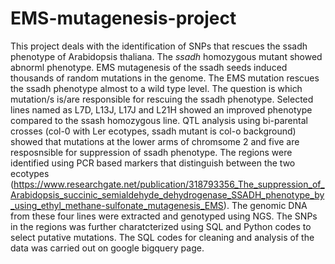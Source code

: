 # EMS-mutagenesis-project
This project deals with the identification of SNPs that rescues the ssadh phenotype of Arabidopsis thaliana. The _ssadh_ homozygous mutant showed abnorml phenotype. EMS mutagenesis of the ssadh seeds induced thousands of random mutations in the genome. The EMS mutation rescues the ssadh phenotype almost to a wild type level. The question is which mutation/s is/are responsible for rescuing the ssadh phenotype. Selected lines named as L7D, L13J, L17J and L21H showed an improved phenotype compared to the ssash homozygous line. QTL analysis using bi-parental crosses (col-0 with Ler ecotypes, ssadh mutant is col-o background) showed that mutations at the lower arms of chromsome 2 and five are resposnsible for suppression of ssadh phenotype. The regions were identified using PCR based markers that distinguish between the two ecotypes (https://www.researchgate.net/publication/318793356_The_suppression_of_Arabidopsis_succinic_semialdehyde_dehydrogenase_SSADH_phenotype_by_using_ethyl_methane-sulfonate_mutagenesis_EMS).
The genomic DNA from these four lines were extracted and genotyped using NGS. The SNPs in the regions was further charatcterized using SQL and Python codes to select putative mutations. 
The SQL codes for cleaning and analysis of the data was carried out on google bigquery page.
